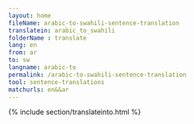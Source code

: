 ```yaml
---
layout: home
fileName: arabic-to-swahili-sentence-translation
translatein: arabic_to_swahili
folderName : translate
lang: en
from: ar
to: sw
langname: arabic-to
permalink: /arabic-to-swahili-sentence-translation
tool: sentence-translations
matchurls: en&&ar
---
```

{% include section/translateinto.html %}
